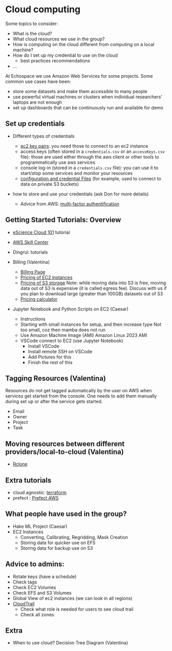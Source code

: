 # Cloud computing

Some topics to consider:
- What is the cloud?
- What cloud resources we use in the group?
- How is computing on the cloud different from computing on a local machine?
- How do I set up my credential to use on the cloud
    - best practices recommendations
- ...

  
At Echospace we use Amazon Web Services for some projects. Some common use cases have been:

* store some datasets and make them accessible to many people
* use powerful virtual machines or clusters when individual researchers' laptops are not enough
* set up dashboards that can be continuously run and available for demo
  


## Set up credentials 


* Different types of credentials 
    - [ec2 key pairs](
https://docs.aws.amazon.com/AWSEC2/latest/UserGuide/ec2-key-pairs.html): you need those to connect to an ec2 instance
    - access keys (often stored in a `credentials.csv` or an `accessKeys.csv` file): those are used either through the aws client or other tools to programmatically use aws services
    - console log-in (stored in a `credentials.csv` file): you can use it to start/stop some services and monitor your resources 
    - [configuration and credential Files](https://docs.aws.amazon.com/cli/latest/userguide/cli-configure-files.html) (for example, used to connect to data on private S3 buckets)
   
* how to store and use your credentials (ask Don for more details)
    - Advice from AWS: [multi-factor authentification](https://docs.aws.amazon.com/IAM/latest/UserGuide/id_credentials_mfa_enable.html)
 
## Getting Started Tutorials: Overview

* [eScience Cloud 101](https://cloudmaven.github.io/documentation/aws_overview.html) tutorial 
* [AWS Skill Center](https://aws.amazon.com/training/skills-centers/seattle-skills-center/) 
* Dingrui: tutorials
* Billing (Valentina)
    - [Billing Page](https://us-east-1.console.aws.amazon.com/billing/home?region=us-west-2#/bills)
    - [Pricing of EC2 instances](https://aws.amazon.com/ec2/pricing/on-demand/)
    - [Pricing of S3 storage](https://aws.amazon.com/s3/pricing/) Note: while moving data into S3 is free, moving data out of S3 is expensive (it is called egress fee). Discuss with us if you plan to download large (greater than 100GB) datasets out of S3
    - [Pricing calculator](https://calculator.aws/#/)
          
* Jupyter Notebook and Python Scripts on EC2 (Caesar)
    - Instructions 
    - Starting with small instances for setup, and then increase type
Not too small, coz then mamba does not run 
    - Use Amazon Machine Image (AMI) Amazon Linux 2023 AMI
    - VSCode connect to EC2 (use Jupyter Notebook)
        - Install VSCode
        - Install remote SSH on VSCode
        - Add Pictures for this
        - Finish the rest of this
         
## Tagging Resources (Valentina)

Resources do not get tagged automatically by the user on AWS when services get started from the console. One needs to add them manually during set up or after the service gets started.

* Email
* Owner
* Project 
* Task 

## Moving resources between different providers/local-to-cloud (Valentina)
* [Rclone](https://rclone.org/)

## Extra tutorials
* cloud agnostic: [terraform](https://www.terraform.io/)
* prefect : [Prefect AWS](https://prefecthq.github.io/prefect-aws/)

## What people have used in the group?
* Hake ML Project (Caesar)
* EC2 Instances
    - Converting, Calibrating, Regridding, Mask Creation
    - Storing data for quicker use on EFS
    - Storing data for backup use on S3

## Advice to admins:
* Rotate keys (have a schedule)
* Check tags
* Check EC2 Volumes
* Check EFS and S3 Volumes
* Global View of ec2 instances (we can look in all regions)
* [CloudTrail](https://us-west-2.console.aws.amazon.com/cloudtrail/home?region=us-west-2#/events?ReadOnly=false)
    - Check what role is needed for users to see cloud trail
    - Check all zones


## Extra
* When to use cloud? Decision Tree Diagram (Valentina)
 
